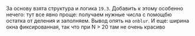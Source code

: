 За основу взята структура и логика ```19.3```. Добавить к этому особенно нечего: тут все явно проще: получаем нужные числа с помощбю остатка от деления и заполняем. Вывод опять на ```onblur```. И еще: ширина окна фиксированная, так что при N > 20 там не очень красиво